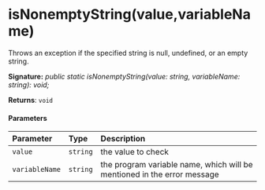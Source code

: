 # isNonemptyString(value,variableName)

Throws an exception if the specified string is null, undefined, or an empty string.

**Signature:** _public static isNonemptyString(value: string, variableName: string): void;_

**Returns**: `void`



#### Parameters


| Parameter	   | Type    | Description |
|:-------------|:---------------|:------------|
| `value`    | `string` | the value to check |
| `variableName`    | `string` | the program variable name, which will be mentioned in the error message |

